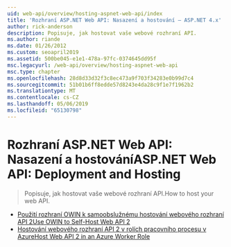 ```yaml
---
uid: web-api/overview/hosting-aspnet-web-api/index
title: 'Rozhraní ASP.NET Web API: Nasazení a hostování – ASP.NET 4.x'
author: rick-anderson
description: Popisuje, jak hostovat vaše webové rozhraní API.
ms.author: riande
ms.date: 01/26/2012
ms.custom: seoapril2019
ms.assetid: 500be045-e1e1-478a-97fc-0374645dd95f
msc.legacyurl: /web-api/overview/hosting-aspnet-web-api
msc.type: chapter
ms.openlocfilehash: 28d8d33d32f3c8ec473a9f703f34283e0b99d7c4
ms.sourcegitcommit: 51b01b6ff8edde57d8243e4da28c9f1e7f1962b2
ms.translationtype: MT
ms.contentlocale: cs-CZ
ms.lasthandoff: 05/06/2019
ms.locfileid: "65130798"
---
```

# <a name="aspnet-web-api-deployment-and-hosting"></a><span data-ttu-id="60bff-103">Rozhraní ASP.NET Web API: Nasazení a hostování</span><span class="sxs-lookup"><span data-stu-id="60bff-103">ASP.NET Web API: Deployment and Hosting</span></span>

> <span data-ttu-id="60bff-104">Popisuje, jak hostovat vaše webové rozhraní API.</span><span class="sxs-lookup"><span data-stu-id="60bff-104">How to host your web API.</span></span>

- [<span data-ttu-id="60bff-105">Použití rozhraní OWIN k samoobslužnému hostování webového rozhraní API 2</span><span class="sxs-lookup"><span data-stu-id="60bff-105">Use OWIN to Self-Host Web API 2</span></span>](use-owin-to-self-host-web-api.md)
- [<span data-ttu-id="60bff-106">Hostování webového rozhraní API 2 v rolích pracovního procesu v Azure</span><span class="sxs-lookup"><span data-stu-id="60bff-106">Host Web API 2 in an Azure Worker Role</span></span>](host-aspnet-web-api-in-an-azure-worker-role.md)
